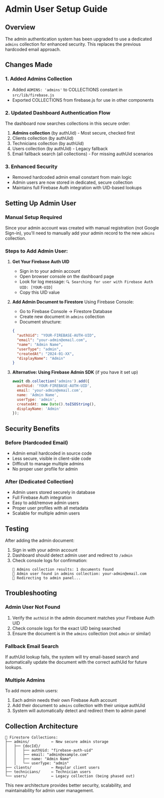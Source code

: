 # Admin User Setup Guide

## Overview
The admin authentication system has been upgraded to use a dedicated `admins` collection for enhanced security. This replaces the previous hardcoded email approach.

## Changes Made

### 1. Added Admins Collection
- Added `ADMINS: 'admins'` to COLLECTIONS constant in `src/lib/firebase.js`
- Exported COLLECTIONS from firebase.js for use in other components

### 2. Updated Dashboard Authentication Flow
The dashboard now searches collections in this secure order:
1. **Admins collection** (by authUid) - Most secure, checked first
2. Clients collection (by authUid)
3. Technicians collection (by authUid)
4. Users collection (by authUid) - Legacy fallback
5. Email fallback search (all collections) - For missing authUid scenarios

### 3. Enhanced Security
- Removed hardcoded admin email constant from main logic
- Admin users are now stored in dedicated, secure collection
- Maintains full Firebase Auth integration with UID-based lookups

## Setting Up Admin User

### Manual Setup Required
Since your admin account was created with manual registration (not Google Sign-in), you'll need to manually add your admin record to the new `admins` collection.

### Steps to Add Admin User:

1. **Get Your Firebase Auth UID**
   - Sign in to your admin account
   - Open browser console on the dashboard page
   - Look for log message: `🔍 Searching for user with Firebase Auth UID: [YOUR-UID]`
   - Copy this UID value

2. **Add Admin Document to Firestore**
   Using Firebase Console:
   - Go to Firebase Console → Firestore Database
   - Create new document in `admins` collection
   - Document structure:
   ```json
   {
     "authUid": "YOUR-FIREBASE-AUTH-UID",
     "email": "your-admin@email.com",
     "name": "Admin Name",
     "userType": "admin",
     "createdAt": "2024-01-XX",
     "displayName": "Admin"
   }
   ```

3. **Alternative: Using Firebase Admin SDK** (if you have it set up)
   ```javascript
   await db.collection('admins').add({
     authUid: 'YOUR-FIREBASE-AUTH-UID',
     email: 'your-admin@email.com',
     name: 'Admin Name',
     userType: 'admin',
     createdAt: new Date().toISOString(),
     displayName: 'Admin'
   });
   ```

## Security Benefits

### Before (Hardcoded Email)
- Admin email hardcoded in source code
- Less secure, visible in client-side code
- Difficult to manage multiple admins
- No proper user profile for admin

### After (Dedicated Collection)
- Admin users stored securely in database
- Full Firebase Auth integration
- Easy to add/remove admin users
- Proper user profiles with all metadata
- Scalable for multiple admin users

## Testing

After adding the admin document:
1. Sign in with your admin account
2. Dashboard should detect admin user and redirect to `/admin`
3. Check console logs for confirmation:
   ```
   👑 Admins collection results: 1 documents found
   🔐 Admin user found in admins collection: your-admin@email.com
   🚀 Redirecting to admin panel...
   ```

## Troubleshooting

### Admin User Not Found
1. Verify the `authUid` in the admin document matches your Firebase Auth UID
2. Check console logs for the exact UID being searched
3. Ensure the document is in the `admins` collection (not `admin` or similar)

### Fallback Email Search
If authUid lookup fails, the system will try email-based search and automatically update the document with the correct authUid for future lookups.

### Multiple Admins
To add more admin users:
1. Each admin needs their own Firebase Auth account
2. Add their document to `admins` collection with their unique authUid
3. System will automatically detect and redirect them to admin panel

## Collection Architecture

```
📁 Firestore Collections:
├── admins/          ← New secure admin storage
│   ├── {docId}/
│   │   ├── authUid: "firebase-auth-uid"
│   │   ├── email: "admin@example.com"
│   │   ├── name: "Admin Name"
│   │   └── userType: "admin"
├── clients/         ← Regular client users
├── technicians/     ← Technician users
└── users/           ← Legacy collection (being phased out)
```

This new architecture provides better security, scalability, and maintainability for admin user management.